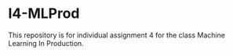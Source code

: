 # I4-MLProd
This repository is for individual assignment 4 for the class Machine Learning In Production.

